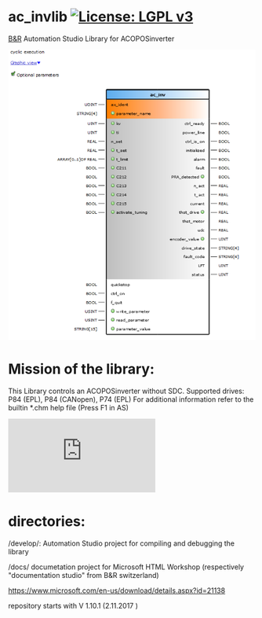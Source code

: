 # ac_invlib [![License: LGPL v3](https://img.shields.io/badge/License-LGPL%20v3-blue.svg)](https://www.gnu.org/licenses/lgpl-3.0)
[B&amp;R](https://www.br-automation.com) Automation Studio Library for ACOPOSinverter

![ac_inv()](https://github.com/hilch/ac_invlib/blob/master/Screenshot1.PNG)


# Mission of the library:

This Library controls an ACOPOSinverter without SDC. Supported drives: P84 (EPL), P84 (CANopen), P74 (EPL) 
For additional information refer to the builtin *.chm help file (Press F1 in AS)

![Online-help](https://github.com/hilch/ac_invlib/tree/master/develop/Logical/Libraries/ac_invlib/Help/Libac_invlib.chm)

# directories:

/develop/:
Automation Studio project for compiling and debugging the library

/docs/
documetation project for Microsoft HTML Workshop (respectively "documentation studio" from B&amp;R switzerland)

https://www.microsoft.com/en-us/download/details.aspx?id=21138


repository starts with V 1.10.1 (2.11.2017 )


